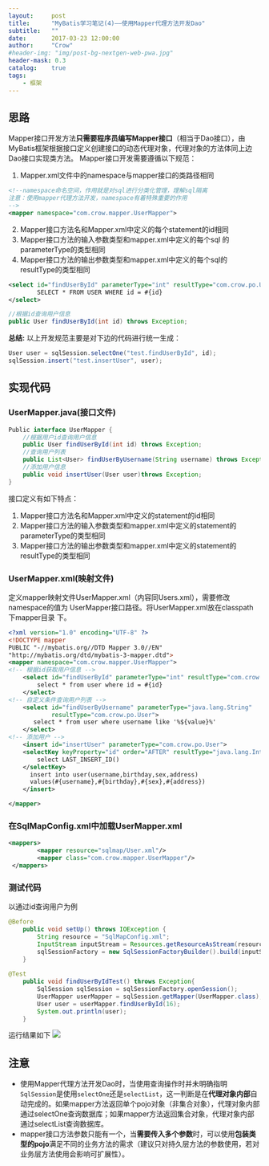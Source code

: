 ```yaml
---
layout:     post
title:      "MyBatis学习笔记(4)——使用Mapper代理方法开发Dao"
subtitle:   ""
date:       2017-03-23 12:00:00
author:     "Crow"
#header-img: "img/post-bg-nextgen-web-pwa.jpg"
header-mask: 0.3
catalog:    true
tags:
    - 框架
---
```


## 思路
Mapper接口开发方法**只需要程序员编写Mapper接口**（相当于Dao接口），由MyBatis框架根据接口定义创建接口的动态代理对象，代理对象的方法体同上边Dao接口实现类方法。
Mapper接口开发需要遵循以下规范：
1. Mapper.xml文件中的namespace与mapper接口的类路径相同

```xml
<!--namespace命名空间，作用就是对sql进行分类化管理，理解sql隔离
注意：使用mapper代理方法开发，namespace有着特殊重要的作用
-->
<mapper namespace="com.crow.mapper.UserMapper">
```
2. Mapper接口方法名和Mapper.xml中定义的每个statement的id相同 
3. Mapper接口方法的输入参数类型和mapper.xml中定义的每个sql 的parameterType的类型相同
4. Mapper接口方法的输出参数类型和mapper.xml中定义的每个sql的resultType的类型相同

```xml
<select id="findUserById" parameterType="int" resultType="com.crow.po.User">
        SELECT * FROM USER WHERE id = #{id}
</select>
```

```java
//根据id查询用户信息
public User findUserById(int id) throws Exception;
```

**总结:**
以上开发规范主要是对下边的代码进行统一生成：
```java
User user = sqlSession.selectOne("test.findUserById", id);
sqlSession.insert("test.insertUser", user);
```

## 实现代码

### UserMapper.java(接口文件)

```java
Public interface UserMapper {
	//根据用户id查询用户信息
	public User findUserById(int id) throws Exception;
	//查询用户列表
	public List<User> findUserByUsername(String username) throws Exception;
	//添加用户信息
	public void insertUser(User user)throws Exception; 
}
```
接口定义有如下特点：
1. Mapper接口方法名和Mapper.xml中定义的statement的id相同
2. Mapper接口方法的输入参数类型和mapper.xml中定义的statement的parameterType的类型相同
3. Mapper接口方法的输出参数类型和mapper.xml中定义的statement的resultType的类型相同

### UserMapper.xml(映射文件)

定义mapper映射文件UserMapper.xml（内容同Users.xml），需要修改namespace的值为 UserMapper接口路径。将UserMapper.xml放在classpath 下mapper目录 下。

```xml
<?xml version="1.0" encoding="UTF-8" ?>
<!DOCTYPE mapper
PUBLIC "-//mybatis.org//DTD Mapper 3.0//EN"
"http://mybatis.org/dtd/mybatis-3-mapper.dtd">
<mapper namespace="com.crow.mapper.UserMapper">
<!-- 根据id获取用户信息 -->
	<select id="findUserById" parameterType="int" resultType="com.crow.po.User">
		select * from user where id = #{id}
	</select>
<!-- 自定义条件查询用户列表 -->
	<select id="findUserByUsername" parameterType="java.lang.String" 
			resultType="com.crow.po.User">
	   select * from user where username like '%${value}%' 
	</select>
<!-- 添加用户 -->
	<insert id="insertUser" parameterType="com.crow.po.User">
	<selectKey keyProperty="id" order="AFTER" resultType="java.lang.Integer">
		select LAST_INSERT_ID() 
	</selectKey>
	  insert into user(username,birthday,sex,address) 
	  values(#{username},#{birthday},#{sex},#{address})
	</insert>

</mapper>
```

### 在SqlMapConfig.xml中加载UserMapper.xml

```xml
<mappers>
        <mapper resource="sqlmap/User.xml"/>
        <mapper class="com.crow.mapper.UserMapper"/> 
 </mappers>
```

### 测试代码

以通过id查询用户为例
```java
@Before
    public void setUp() throws IOException {
        String resource = "SqlMapConfig.xml";
        InputStream inputStream = Resources.getResourceAsStream(resource);
        sqlSessionFactory = new SqlSessionFactoryBuilder().build(inputStream);
    }
    
@Test
    public void findUserByIdTest() throws Exception{
        SqlSession sqlSession = sqlSessionFactory.openSession();
        UserMapper userMapper = sqlSession.getMapper(UserMapper.class);//生成代理对象userMapper
        User user = userMapper.findUserById(16);
        System.out.println(user);
    }
```

运行结果如下
![](http://pic.yupoo.com/crowhawk/GjGkMdBh/kxGCk.jpg)

## 注意

+ 使用Mapper代理方法开发Dao时，当使用查询操作时并未明确指明`SqlSession`是使用`selectOne`还是`selectList`，这一判断是在**代理对象内部**自动完成的。如果mapper方法返回单个pojo对象（非集合对象），代理对象内部通过selectOne查询数据库；如果mapper方法返回集合对象，代理对象内部通过selectList查询数据库。
+ mapper接口方法参数只能有一个，当**需要传入多个参数**时，可以使用**包装类型的pojo**满足不同的业务方法的需求（建议只对持久层方法的参数使用，若对业务层方法使用会影响可扩展性）。





